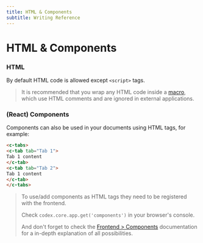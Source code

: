 ```yaml
---
title: HTML & Components
subtitle: Writing Reference
---
```


# HTML & Components

### HTML
By default HTML code is allowed except `<script>` tags.
 
> It is recommended that you wrap any HTML code inside a [macro](../processors/macros), which use HTML comments and are ignored in external applications.


### (React) Components
Components can also be used in your documents using HTML tags, for example: 
```html
<c-tabs>
<c-tab tab="Tab 1">
Tab 1 content
</c-tab>
<c-tab tab="Tab 2">
Tab 1 content
</c-tab>
</c-tabs>
```

> To use/add components as HTML tags they need to be registered with the frontend. 
> 
> Check `codex.core.app.get('components')` in your browser's console.
> 
> And don't forget to check the [Frontend > Components](../frontend/components#codex:document['frontend/components']) documentation for a in-depth explanation of all possibilities. 

